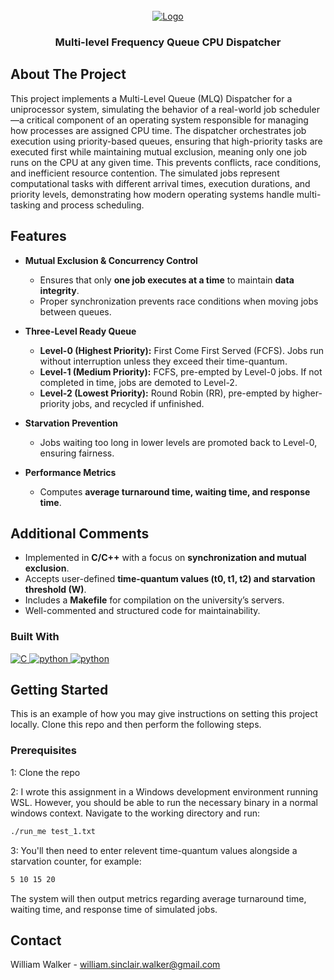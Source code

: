 <br />
<div align="center">
  <a href="">
    <img src=" " alt="Logo">
  </a>
  <h3 align="center">Multi-level Frequency Queue CPU Dispatcher</h3>
</div>

## About The Project
This project implements a Multi-Level Queue (MLQ) Dispatcher for a uniprocessor system, simulating the behavior of a real-world job scheduler—a critical component of an operating system responsible for managing how processes are assigned CPU time. The dispatcher orchestrates job execution using priority-based queues, ensuring that high-priority tasks are executed first while maintaining mutual exclusion, meaning only one job runs on the CPU at any given time. This prevents conflicts, race conditions, and inefficient resource contention. The simulated jobs represent computational tasks with different arrival times, execution durations, and priority levels, demonstrating how modern operating systems handle multi-tasking and process scheduling.

## Features  

- **Mutual Exclusion & Concurrency Control**  
  - Ensures that only **one job executes at a time** to maintain **data integrity**.  
  - Proper synchronization prevents race conditions when moving jobs between queues.  

- **Three-Level Ready Queue**  
  - **Level-0 (Highest Priority):** First Come First Served (FCFS). Jobs run without interruption unless they exceed their time-quantum.  
  - **Level-1 (Medium Priority):** FCFS, pre-empted by Level-0 jobs. If not completed in time, jobs are demoted to Level-2.  
  - **Level-2 (Lowest Priority):** Round Robin (RR), pre-empted by higher-priority jobs, and recycled if unfinished.  

- **Starvation Prevention**  
  - Jobs waiting too long in lower levels are promoted back to Level-0, ensuring fairness.  

- **Performance Metrics**  
  - Computes **average turnaround time, waiting time, and response time**.  

## Additional Comments  

- Implemented in **C/C++** with a focus on **synchronization and mutual exclusion**.  
- Accepts user-defined **time-quantum values (t0, t1, t2) and starvation threshold (W)**.  
- Includes a **Makefile** for compilation on the university’s servers.  
- Well-commented and structured code for maintainability.  


### Built With
<a href="">
  <img src="https://img.shields.io/badge/c-%2300599C.svg?style=for-the-badge&logo=c&logoColor=white" alt="C">
</a>
<a href="">
  <img src="https://img.shields.io/badge/python-3670A0?style=for-the-badge&logo=python&logoColor=ffdd54" alt="python">
</a>
<a href="">
  <img src="https://img.shields.io/badge/PowerShell-%235391FE.svg?style=for-the-badge&logo=powershell&logoColor=white" alt="python">
</a>

## Getting Started
This is an example of how you may give instructions on setting this project locally. Clone this repo and then perform the following steps. 

### Prerequisites
1: Clone the repo

2: I wrote this assignment in a Windows development environment running WSL. However, you should be able to run the necessary binary in a normal windows context. Navigate to the working directory and run: 
```sh
./run_me test_1.txt
```
3: You'll then need to enter relevent time-quantum values alongside a starvation counter, for example: 
```sh
5 10 15 20
```

The system will then output metrics regarding average turnaround time, waiting time, and response time of simulated jobs. 

## Contact
William Walker - william.sinclair.walker@gmail.com

